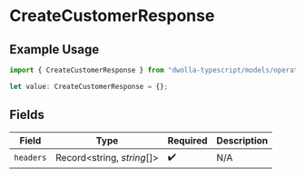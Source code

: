 # CreateCustomerResponse

## Example Usage

```typescript
import { CreateCustomerResponse } from "dwolla-typescript/models/operations";

let value: CreateCustomerResponse = {};
```

## Fields

| Field                      | Type                       | Required                   | Description                |
| -------------------------- | -------------------------- | -------------------------- | -------------------------- |
| `headers`                  | Record<string, *string*[]> | :heavy_check_mark:         | N/A                        |